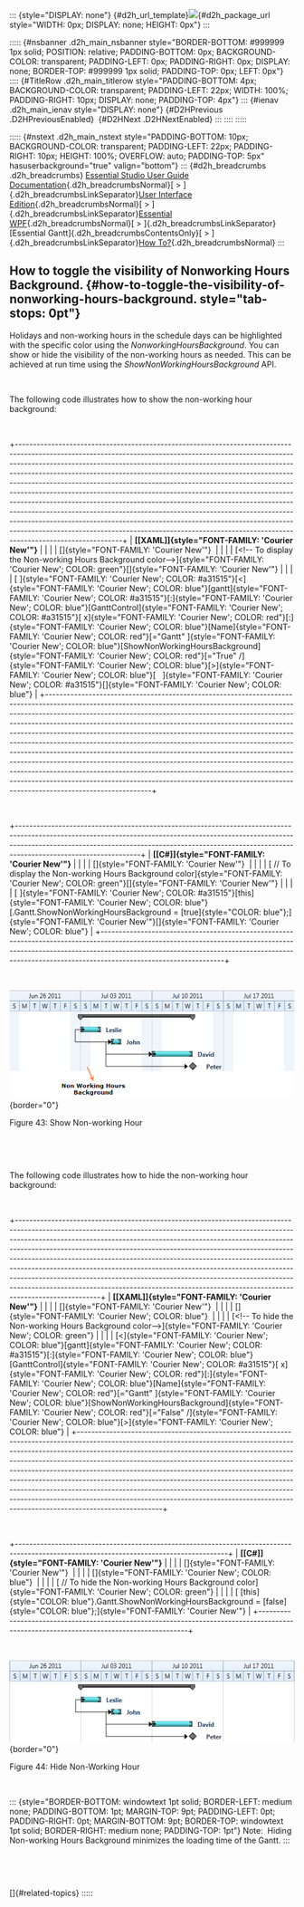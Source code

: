 ::: {style="DISPLAY: none"}
[](ms-xhelp:///?Id=d2h_url_template){#d2h_url_template}![](!package_url!){#d2h_package_url style="WIDTH: 0px; DISPLAY: none; HEIGHT: 0px"}
:::

::::: {#nsbanner .d2h_main_nsbanner style="BORDER-BOTTOM: #999999 1px solid; POSITION: relative; PADDING-BOTTOM: 0px; BACKGROUND-COLOR: transparent; PADDING-LEFT: 0px; PADDING-RIGHT: 0px; DISPLAY: none; BORDER-TOP: #999999 1px solid; PADDING-TOP: 0px; LEFT: 0px"}
:::: {#TitleRow .d2h_main_titlerow style="PADDING-BOTTOM: 4px; BACKGROUND-COLOR: transparent; PADDING-LEFT: 22px; WIDTH: 100%; PADDING-RIGHT: 10px; DISPLAY: none; PADDING-TOP: 4px"}
::: {#ienav .d2h_main_ienav style="DISPLAY: none"}
[](ms-xhelp:///?Id=7846013e-e349-44f2-8027-f61c7fbf10e2){#D2HPrevious .D2HPreviousEnabled}  [](ms-xhelp:///?Id=47007aff-d59e-40f7-9610-2f0aa3fc6dbc){#D2HNext .D2HNextEnabled}
:::
::::
:::::

::::: {#nstext .d2h_main_nstext style="PADDING-BOTTOM: 10px; BACKGROUND-COLOR: transparent; PADDING-LEFT: 22px; PADDING-RIGHT: 10px; HEIGHT: 100%; OVERFLOW: auto; PADDING-TOP: 5px" hasuserbackground="true" valign="bottom"}
::: {#d2h_breadcrumbs .d2h_breadcrumbs}
[Essential Studio User Guide Documentation](ms-xhelp:///?Id=12457748-09e3-4d74-a240-8e049cedf030){.d2h_breadcrumbsNormal}[ \> ]{.d2h_breadcrumbsLinkSeparator}[User Interface Edition](ms-xhelp:///?Id=c29296b7-531c-413b-a0ec-488ca1f7f669){.d2h_breadcrumbsNormal}[ \> ]{.d2h_breadcrumbsLinkSeparator}[Essential WPF](ms-xhelp:///?Id=7f4f82c5-151c-4262-94d0-75c4626c77bc){.d2h_breadcrumbsNormal}[ \> ]{.d2h_breadcrumbsLinkSeparator}[Essential Gantt]{.d2h_breadcrumbsContentsOnly}[ \> ]{.d2h_breadcrumbsLinkSeparator}[How To?](ms-xhelp:///?Id=e555ed49-ba41-4fdc-85f3-afb3a5b1bca8){.d2h_breadcrumbsNormal}
:::

## How to toggle the visibility of Nonworking Hours Background. {#how-to-toggle-the-visibility-of-nonworking-hours-background. style="tab-stops: 0pt"}

Holidays and non-working hours in the schedule days can be highlighted with the specific color using the *NonworkingHoursBackground*. You can show or hide the visibility of the non-working hours as needed. This can be achieved at run time using the *ShowNonWorkingHoursBackground* API.

 

The following code illustrates how to show the non-working hour background:

 

+-----------------------------------------------------------------------------------------------------------------------------------------------------------------------------------------------------------------------------------------------------------------------------------------------------------------------------------------------------------------------------------------------------------------------------------------------------------------------------------------------------------------------------------------------------------------------------------------------------------------------------------------------------------------------------------------------------------------------------------------------------------------------------------------------------------------------------------------+
| **[\[XAML\]]{style="FONT-FAMILY: 'Courier New'"}**                                                                                                                                                                                                                                                                                                                                                                                                                                                                                                                                                                                                                                                                                                                                                                                      |
|                                                                                                                                                                                                                                                                                                                                                                                                                                                                                                                                                                                                                                                                                                                                                                                                                                         |
| []{style="FONT-FAMILY: 'Courier New'"}                                                                                                                                                                                                                                                                                                                                                                                                                                                                                                                                                                                                                                                                                                                                                                                                  |
|                                                                                                                                                                                                                                                                                                                                                                                                                                                                                                                                                                                                                                                                                                                                                                                                                                         |
| [\<!\-- To display the Non-working Hours Background color\--\>]{style="FONT-FAMILY: 'Courier New'; COLOR: green"}[]{style="FONT-FAMILY: 'Courier New'"}                                                                                                                                                                                                                                                                                                                                                                                                                                                                                                                                                                                                                                                                                 |
|                                                                                                                                                                                                                                                                                                                                                                                                                                                                                                                                                                                                                                                                                                                                                                                                                                         |
| [ ]{style="FONT-FAMILY: 'Courier New'; COLOR: #a31515"}[\<]{style="FONT-FAMILY: 'Courier New'; COLOR: blue"}[gantt]{style="FONT-FAMILY: 'Courier New'; COLOR: #a31515"}[:]{style="FONT-FAMILY: 'Courier New'; COLOR: blue"}[GanttControl]{style="FONT-FAMILY: 'Courier New'; COLOR: #a31515"}[ x]{style="FONT-FAMILY: 'Courier New'; COLOR: red"}[:]{style="FONT-FAMILY: 'Courier New'; COLOR: blue"}[Name]{style="FONT-FAMILY: 'Courier New'; COLOR: red"}[=\"Gantt\" ]{style="FONT-FAMILY: 'Courier New'; COLOR: blue"}[ShowNonWorkingHoursBackground]{style="FONT-FAMILY: 'Courier New'; COLOR: red"}[=\"True\" /]{style="FONT-FAMILY: 'Courier New'; COLOR: blue"}[\>]{style="FONT-FAMILY: 'Courier New'; COLOR: blue"}[   ]{style="FONT-FAMILY: 'Courier New'; COLOR: #a31515"}[]{style="FONT-FAMILY: 'Courier New'; COLOR: blue"} |
+-----------------------------------------------------------------------------------------------------------------------------------------------------------------------------------------------------------------------------------------------------------------------------------------------------------------------------------------------------------------------------------------------------------------------------------------------------------------------------------------------------------------------------------------------------------------------------------------------------------------------------------------------------------------------------------------------------------------------------------------------------------------------------------------------------------------------------------------+

 

+----------------------------------------------------------------------------------------------------------------------------------------------------------------------------------------------------------------------------------------------------------------------------+
| **[\[C#\]]{style="FONT-FAMILY: 'Courier New'"}**                                                                                                                                                                                                                           |
|                                                                                                                                                                                                                                                                            |
| []{style="FONT-FAMILY: 'Courier New'"}                                                                                                                                                                                                                                     |
|                                                                                                                                                                                                                                                                            |
| [ // To display the Non-working Hours Background color]{style="FONT-FAMILY: 'Courier New'; COLOR: green"}[]{style="FONT-FAMILY: 'Courier New'"}                                                                                                                            |
|                                                                                                                                                                                                                                                                            |
| [ ]{style="FONT-FAMILY: 'Courier New'; COLOR: #a31515"}[this]{style="FONT-FAMILY: 'Courier New'; COLOR: blue"}[.Gantt.ShowNonWorkingHoursBackground = [true]{style="COLOR: blue"};]{style="FONT-FAMILY: 'Courier New'"}[]{style="FONT-FAMILY: 'Courier New'; COLOR: blue"} |
+----------------------------------------------------------------------------------------------------------------------------------------------------------------------------------------------------------------------------------------------------------------------------+

 

![](ImagesExt/image80_45.png){border="0"}

Figure 43: Show Non-working Hour

 

 

The following code illustrates how to hide the non-working hour background:

 

+-----------------------------------------------------------------------------------------------------------------------------------------------------------------------------------------------------------------------------------------------------------------------------------------------------------------------------------------------------------------------------------------------------------------------------------------------------------------------------------------------------------------------------------------------------------------------------------------------------------------------------------------------------------------------+
| **[\[XAML\]]{style="FONT-FAMILY: 'Courier New'"}**                                                                                                                                                                                                                                                                                                                                                                                                                                                                                                                                                                                                                    |
|                                                                                                                                                                                                                                                                                                                                                                                                                                                                                                                                                                                                                                                                       |
| []{style="FONT-FAMILY: 'Courier New'"}                                                                                                                                                                                                                                                                                                                                                                                                                                                                                                                                                                                                                                |
|                                                                                                                                                                                                                                                                                                                                                                                                                                                                                                                                                                                                                                                                       |
| []{style="FONT-FAMILY: 'Courier New'; COLOR: blue"}                                                                                                                                                                                                                                                                                                                                                                                                                                                                                                                                                                                                                   |
|                                                                                                                                                                                                                                                                                                                                                                                                                                                                                                                                                                                                                                                                       |
| [\<!\-- To hide the Non-working Hours Background color\--\>]{style="FONT-FAMILY: 'Courier New'; COLOR: green"}                                                                                                                                                                                                                                                                                                                                                                                                                                                                                                                                                        |
|                                                                                                                                                                                                                                                                                                                                                                                                                                                                                                                                                                                                                                                                       |
| [\<]{style="FONT-FAMILY: 'Courier New'; COLOR: blue"}[gantt]{style="FONT-FAMILY: 'Courier New'; COLOR: #a31515"}[:]{style="FONT-FAMILY: 'Courier New'; COLOR: blue"}[GanttControl]{style="FONT-FAMILY: 'Courier New'; COLOR: #a31515"}[ x]{style="FONT-FAMILY: 'Courier New'; COLOR: red"}[:]{style="FONT-FAMILY: 'Courier New'; COLOR: blue"}[Name]{style="FONT-FAMILY: 'Courier New'; COLOR: red"}[=\"Gantt\" ]{style="FONT-FAMILY: 'Courier New'; COLOR: blue"}[ShowNonWorkingHoursBackground]{style="FONT-FAMILY: 'Courier New'; COLOR: red"}[=\"False\" /]{style="FONT-FAMILY: 'Courier New'; COLOR: blue"}[\>]{style="FONT-FAMILY: 'Courier New'; COLOR: blue"} |
+-----------------------------------------------------------------------------------------------------------------------------------------------------------------------------------------------------------------------------------------------------------------------------------------------------------------------------------------------------------------------------------------------------------------------------------------------------------------------------------------------------------------------------------------------------------------------------------------------------------------------------------------------------------------------+

 

+----------------------------------------------------------------------------------------------------------------------------------------+
| **[\[C#\]]{style="FONT-FAMILY: 'Courier New'"}**                                                                                       |
|                                                                                                                                        |
| []{style="FONT-FAMILY: 'Courier New'"}                                                                                                 |
|                                                                                                                                        |
| []{style="FONT-FAMILY: 'Courier New'; COLOR: blue"}                                                                                    |
|                                                                                                                                        |
| [ // To hide the Non-working Hours Background color]{style="FONT-FAMILY: 'Courier New'; COLOR: green"}                                 |
|                                                                                                                                        |
| [ [this]{style="COLOR: blue"}.Gantt.ShowNonWorkingHoursBackground = [false]{style="COLOR: blue"};]{style="FONT-FAMILY: 'Courier New'"} |
+----------------------------------------------------------------------------------------------------------------------------------------+

 

![](ImagesExt/image80_46.png){border="0"}

Figure 44: Hide Non-Working Hour

 

::: {style="BORDER-BOTTOM: windowtext 1pt solid; BORDER-LEFT: medium none; PADDING-BOTTOM: 1pt; MARGIN-TOP: 9pt; PADDING-LEFT: 0pt; PADDING-RIGHT: 0pt; MARGIN-BOTTOM: 9pt; BORDER-TOP: windowtext 1pt solid; BORDER-RIGHT: medium none; PADDING-TOP: 1pt"}
Note:  Hiding Non-working Hours Background minimizes the loading time of the Gantt.
:::

 

 

[]{#related-topics}
:::::
